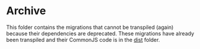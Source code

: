 # Archive

This folder contains the migrations that cannot be transpiled (again) because
their dependencies are deprecated. These migrations have already been transpiled
and their CommonJS code is in the [dist](dist) folder.
